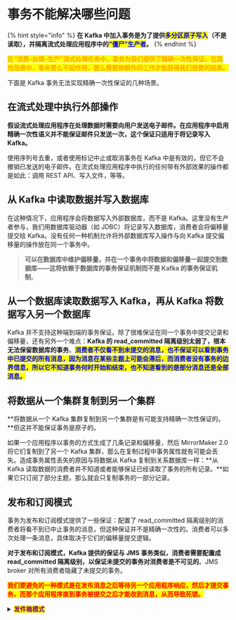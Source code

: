 # 事务不能解决哪些问题

{% hint style="info" %}
**在 Kafka 中加入事务是为了提供**<mark style="color:blue;">**多分区原子写入**</mark>**（不是读取），并隔离流式处理应用程序中的**<mark style="color:blue;">**“僵尸”生产者**</mark>**。**
{% endhint %}

<mark style="color:orange;">**在“消费–处理–生产”流式处理任务中，事务为我们提供了精确一次性保证。在其他场景中，事务要么不起作用，要么需要做额外的工作才能获得我们想要的结果。**</mark>

下面是 Kafka 事务无法实现精确一次性保证的几种场景。

## **在流式处理中执行外部操作**

**假设流式处理应用程序在处理数据时需要向用户发送电子邮件。在应用程序中启用精确一次性语义并不能保证邮件只发送一次，这个保证只适用于将记录写入 Kafka。**

使用序列号去重，或者使用标记中止或取消事务在 Kafka 中是有效的，但它不会撤销已发送的电子邮件。在流式处理应用程序中执行的任何带有外部效果的操作都是如此：调用 REST API、写入文件，等等。

## **从 Kafka 中读取数据并写入数据库**

在这种情况下，应用程序会将数据写入外部数据库，而不是 Kafka。这里没有生产者参与，我们用数据库驱动器（如 JDBC）将记录写入数据库，消费者会将偏移量提交给 Kafka。没有任何一种机制允许将外部数据库写入操作与向 Kafka 提交偏移量的操作放在同一个事务中。

> **可以在数据库中维护偏移量，并在一个事务中将数据和偏移量一起提交到数据库——这将依赖于数据库的事务保证机制而不是 Kafka 的事务保证机制**。

## **从一个数据库读取数据写入 Kafka，再从 Kafka 将数据写入另一个数据库**

Kafka 并不支持这种端到端的事务保证。除了很难保证在同一个事务中提交记录和偏移量，还有另外一个难点：**Kafka 的 read\_committed 隔离级别太弱了，根本无法保留数据库的事务**。<mark style="color:blue;">**消费者不仅看不到未提交的消息，也不保证可以看到事务中已提交的所有消息，因为消息在某些主题上可能会滞后，而消费者没有事务的边界信息，所以它不知道事务何时开始和结束，也不知道看到的是部分消息还是全部消息。**</mark>

## **将数据从一个集群复制到另一个集群**

**将数据从一个 Kafka 集群复制到另一个集群是有可能支持精确一次性保证的。**但这并不能保证事务是原子的。

如果一个应用程序以事务的方式生成了几条记录和偏移量，然后 MirrorMaker 2.0 将它们复制到了另一个 Kafka 集群，那么在复制过程中事务属性就有可能会丢失。造成事务属性丢失的原因与将数据从 Kafka 复制到关系数据库一样：**从 Kafka 读取数据的消费者并不知道或者能够保证已经读取了事务的所有记录。**如果它只订阅了部分主题，那么就会只复制事务的一部分记录。

## **发布和订阅模式**

事务为发布和订阅模式提供了一些保证：配置了 read\_committed 隔离级别的消费者将看不到已中止事务的消息，但这种保证并不是精确一次性的。消费者可以多次处理一条消息，具体取决于它们的偏移量提交逻辑。

**对于发布和订阅模式，Kafka 提供的保证与 JMS 事务类似，消费者需要配置成 read\_committed 隔离级别，以保证未提交的事务对消费者是不可见的**。JMS broker 对所有消费者隐藏了未提交的事务。

<mark style="color:red;">**我们要避免的一种模式是在发布消息之后等待另一个应用程序响应，然后才提交事务，而那个应用程序直到事务被提交之后才能收到消息，从而导致死锁。**</mark>

<details>

<summary><mark style="color:purple;"><strong>发件箱模式</strong></mark></summary>

**微服务通常需要在一个原子事务中更新数据库并向 Kafka 发布消息，要么两个操作都生效，要么都不生效。**

这个问题的一种常见解决方案是使用**发件箱模式**。<mark style="color:blue;">**微服务只会将消息发布到一个 Kafka 主题（也就是“发件箱”），然后另外一个独立的消息中继服务会从 Kafka 读取消息并更新数据库。因为 Kafka 不会保证数据库操作的精确一次性更新，所以需要确保数据库更新是幂等的。**</mark>

**这个模式可以保证消息最终到达 Kafka、主题消费者和数据库，或者都不到达。**

这个模式的反向模式是将数据库作为发件箱，另外一个中继服务将确保将数据库更新也作为消息发送给 Kafka。如果可以使用关系数据库内置的约束（比如唯一索引和外键），那么这种模式就是首选。

</details>
